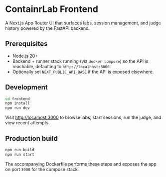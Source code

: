# ContainrLab Frontend

A Next.js App Router UI that surfaces labs, session management, and judge history powered by the FastAPI backend.

## Prerequisites

- Node.js 20+
- Backend + runner stack running (via `docker compose`) so the API is reachable, defaulting to `http://localhost:8000`.
- Optionally set `NEXT_PUBLIC_API_BASE` if the API is exposed elsewhere.

## Development

```bash
cd frontend
npm install
npm run dev
```

Visit [http://localhost:3000](http://localhost:3000) to browse labs, start sessions, run the judge, and view recent attempts.

## Production build

```bash
npm run build
npm run start
```

The accompanying Dockerfile performs these steps and exposes the app on port `3000` for the compose stack.
